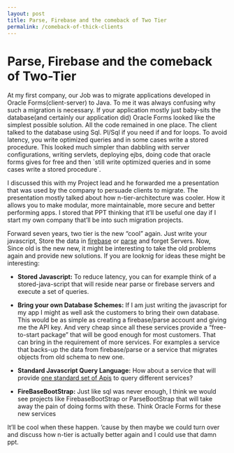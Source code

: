 ```yaml
---
layout: post
title: Parse, Firebase and the comeback of Two Tier
permalink: /comeback-of-thick-clients
---
```


Parse, Firebase and the comeback of Two-Tier
============================================

At my first company, our Job was to migrate applications developed in
Oracle Forms(client-server) to Java. To me it was always confusing why
such a migration is necessary. If your application mostly just baby-sits
the database(and certainly our application did) Oracle Forms looked like
the simplest possible solution. All the code remained in one place. The
client talked to the database using Sql. Pl/Sql if you need if and for
loops. To avoid latency, you write optimized queries and in some cases
write a stored procedure. This looked much simpler than dabbling with
server configurations, writing servlets, deploying ejbs, doing code that
oracle forms gives for free and then \`still write optimized queries and
in some cases write a stored procedure\`.

I discussed this with my Project lead and he forwarded me a presentation
that was used by the company to persuade clients to migrate. The
presentation mostly talked about how n-tier-architecture was cooler. How
it allows you to make modular, more maintainable, more secure and better
performing apps. I stored that PPT thinking that it’ll be useful one day
if I start my own company that’ll be into such migration projects.

Forward seven years, two tier is the new “cool” again. Just write your
javascript, Store the data in [firebase](http://www.firebase.com/) or
[parse](https://parse.com/docs/js_guide) and forget Servers. Now, Since
old is the new new, it might be interesting to take the old problems
again and provide new solutions. If you are looknig for ideas these
might be interesting:

-   **Stored Javascript:** To reduce latency, you can for example think
    of a stored-java-script that will reside near parse or firebase
    servers and execute a set of queries.

<!-- -->

-   **Bring your own Database Schemes:** If I am just writing the
    javascript for my app I might as well ask the customers to bring
    their own database. This would be as simple as creating a
    firebase/parse account and giving me the API key. And very cheap
    since all these services provide a “free-to-start package” that will
    be good enough for most customers. That can bring in the requirement
    of more services. For examples a service that backs-up the data from
    firebase/parse or a service that migrates objects from old schema to
    new one.

<!-- -->

-   **Standard Javascript Query Language:** How about a service that
    will provide [one standard set of Apis](http://xkcd.com/927/) to
    query different services?

<!-- -->

-   **FireBaseBootStrap:** Just like sql was never enough, I think we
    would see projects like FirebaseBootStrap or ParseBootStrap that
    will take away the pain of doing forms with these. Think Oracle
    Forms for these new services

It’ll be cool when these happen. ’cause by then maybe we could turn over
and discuss how n-tier is actually better again and I could use that
damn ppt.
